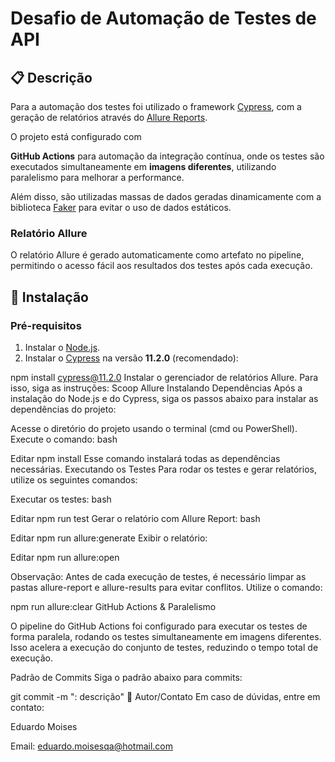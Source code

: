 # Desafio de Automação de Testes de API

## 📋 Descrição 
Para a automação dos testes foi utilizado o framework [Cypress](https://www.cypress.io/),
 com a geração de relatórios através do [Allure Reports](https://docs.qameta.io/allure/#_installing_a_commandline). 
 
 O projeto está configurado com

 **GitHub Actions** para automação da integração contínua, onde os testes são executados simultaneamente em **imagens diferentes**,
  utilizando paralelismo para melhorar a performance.

Além disso, são utilizadas massas de dados geradas dinamicamente com a biblioteca [Faker](https://www.npmjs.com/package/faker)
 para evitar o uso de dados estáticos.

### Relatório Allure
O relatório Allure é gerado automaticamente como artefato no pipeline, permitindo o acesso fácil aos resultados dos testes após cada execução.

## 🚀 Instalação

### Pré-requisitos
1. Instalar o [Node.js](https://nodejs.org/en/).
2. Instalar o [Cypress](https://www.cypress.io/) na versão **11.2.0** (recomendado):


npm install cypress@11.2.0
Instalar o gerenciador de relatórios Allure. Para isso, siga as instruções:
Scoop
Allure
Instalando Dependências
Após a instalação do Node.js e do Cypress, siga os passos abaixo para instalar as dependências do projeto:

Acesse o diretório do projeto usando o terminal (cmd ou PowerShell).
Execute o comando:
bash

Editar
npm install
Esse comando instalará todas as dependências necessárias.
Executando os Testes
Para rodar os testes e gerar relatórios, utilize os seguintes comandos:

Executar os testes:
bash

Editar
npm run test
Gerar o relatório com Allure Report:
bash

Editar
npm run allure:generate
Exibir o relatório:

Editar
npm run allure:open

Observação:
Antes de cada execução de testes, é necessário limpar as pastas allure-report e allure-results para evitar conflitos. 
Utilize o comando:

npm run allure:clear
GitHub Actions & Paralelismo

O pipeline do GitHub Actions foi configurado para executar os testes de forma paralela, rodando os testes simultaneamente em imagens diferentes.
 Isso acelera a execução do conjunto de testes, reduzindo o tempo total de execução.

Padrão de Commits
Siga o padrão abaixo para commits:

git commit -m "<tipo>: descrição"
📌 Autor/Contato
Em caso de dúvidas, entre em contato:

Eduardo Moises

Email: eduardo.moisesqa@hotmail.com
